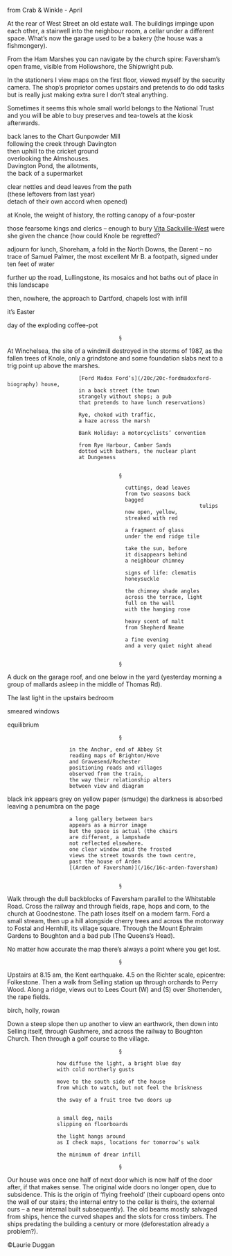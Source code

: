 from Crab & Winkle - April



At the rear of West Street an old estate wall. The buildings impinge upon each other, a stairwell into the neighbour room, a cellar under a different space. What’s now the garage used to be a bakery (the house was a fishmongery).
                                  
From the Ham Marshes you can navigate by the church spire: Faversham’s open frame, visible from Hollowshore, the Shipwright pub.
            
In the stationers I view maps on the first floor, viewed myself by the security camera. The shop’s proprietor comes upstairs and pretends to do odd tasks but is really just making extra sure I don’t steal anything.

Sometimes it seems this whole small world belongs to the National Trust and you will be able to buy preserves and tea-towels at the kiosk afterwards.

back lanes to the Chart Gunpowder Mill                              
following the creek through Davington   
then uphill to the cricket ground   
overlooking the Almshouses.   
Davington Pond, the allotments,   
the back of a supermarket   

clear nettles and dead leaves from the path   
(these leftovers from last year)   
detach of their own accord when opened)   

at Knole, the weight of history,
the rotting canopy of a four-poster

those fearsome kings and clerics
– enough to bury [Vita Sackville-West](/20c/20c-sackville-west-biography)
were she given the chance
(how could Knole
be regretted?


adjourn
for lunch, Shoreham,
a fold in the North Downs,
the Darent
– no trace
of Samuel Palmer, the most excellent
Mr B.
a footpath, signed
under ten feet of water

further up the road, 
Lullingstone,
its mosaics and hot baths out of place
in this landscape

then, nowhere,
the approach to Dartford,
chapels lost with infill

it’s Easter
 
day of the exploding coffee-pot

                                        §

At Winchelsea, the site of a windmill destroyed in the storms of 1987, as the fallen trees of Knole, only a grindstone and some foundation slabs next to a trig point up above the marshes.

                           [Ford Madox Ford’s](/20c/20c-fordmadoxford-biography) house, 
                           in a back street (the town
                           strangely without shops; a pub
                           that pretends to have lunch reservations)

                           Rye, choked with traffic, 
                           a haze across the marsh

                           Bank Holiday: a motorcyclists’ convention

                           from Rye Harbour, Camber Sands
                           dotted with bathers, the nuclear plant
                           at Dungeness


                                        §

                                          cuttings, dead leaves
                                          from two seasons back
                                          bagged
                                                                  tulips
                                          now open, yellow,
                                          streaked with red

                                          a fragment of glass
                                          under the end ridge tile

                                          take the sun, before
                                          it disappears behind
                                          a neighbour chimney

                                          signs of life: clematis
                                          honeysuckle

                                          the chimney shade angles
                                          across the terrace, light
                                          full on the wall
                                          with the hanging rose

                                          heavy scent of malt
                                          from Shepherd Neame

                                          a fine evening
                                          and a very quiet night ahead                                        


                                        §

A duck on the garage roof, and one below in the yard (yesterday morning a group of mallards asleep in the middle of Thomas Rd).

The last light
in the upstairs bedroom

smeared windows

equilibrium

                                        §

                        in the Anchor, end of Abbey St
                        reading maps of Brighton/Hove
                        and Gravesend/Rochester
                        positioning roads and villages
                        observed from the train,
                        the way their relationship alters
                        between view and diagram

black ink appears grey
on yellow paper
                                    (smudge)
the darkness is absorbed
leaving a penumbra on the page

                        a long gallery between bars
                        appears as a mirror image
                        but the space is actual (the chairs
                        are different, a lampshade
                        not reflected elsewhere.
                        one clear window amid the frosted
                        views the street towards the town centre, 
                        past the house of Arden
                        [(Arden of Faversham)](/16c/16c-arden-faversham)


                                        §

Walk through the dull backblocks of Faversham parallel to the Whitstable Road. Cross the railway and through fields, rape, hops and corn, to the church at Goodnestone. The path loses itself on a modern farm. Ford a small stream, then up a hill alongside cherry trees and across the motorway to Fostal and Hernhill, its village square. Through the Mount Ephraim Gardens to Boughton and a bad pub (The Queens’s Head).

No matter how accurate the map there’s always a point where you get lost.

                                        §

Upstairs at 8.15 am, the Kent earthquake. 4.5 on the Richter scale, epicentre: Folkestone. Then a walk from Selling station up through orchards to Perry Wood. Along a ridge, views out to Lees Court (W) and (S) over Shottenden, the rape fields.

birch, holly, rowan

Down a steep slope then up another to view an earthwork, then down into Selling itself, through Gushmere, and across the railway to Boughton Church. Then through a golf course to the village.

                                        §

                    how diffuse the light, a bright blue day
                    with cold northerly gusts

                    move to the south side of the house
                    from which to watch, but not feel the briskness

                    the sway of a fruit tree two doors up


                    a small dog, nails
                    slipping on floorboards

                    the light hangs around
                    as I check maps, locations for tomorrow’s walk

                    the minimum of drear infill

                                        §
                                        
                                        

Our house was once one half of next door which is now half of the door after, if that makes sense. The original wide doors no longer open, due to subsidence. This is the origin of ‘flying freehold’ (their cupboard opens onto the wall of our stairs; the internal entry to the cellar is theirs, the external ours – a new internal built subsequently). The old beams mostly salvaged from ships, hence the curved shapes and the slots for cross timbers. The ships predating the building a century or more (deforestation already a problem?).

©Laurie Duggan


